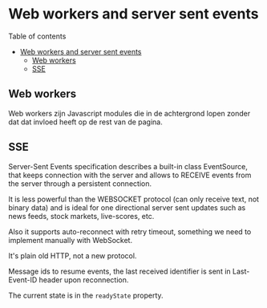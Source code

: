 # Web workers and server sent events
Table of contents
- [Web workers and server sent events](#web-workers-and-server-sent-events)
  - [Web workers](#web-workers)
  - [SSE](#sse)
## Web workers 
Web workers zijn Javascript modules die in de achtergrond lopen zonder dat dat invloed heeft op de rest van de pagina. 

## SSE
Server-Sent Events specification describes a built-in class EventSource, that keeps connection with the server and allows to RECEIVE events from the server through a persistent connection.

It is less powerful than the WEBSOCKET protocol (can only receive text, not binary data) and is ideal for one directional server sent updates such as news feeds, stock markets, live-scores, etc. 

Also it supports auto-reconnect with retry timeout, something we need to implement manually with WebSocket. 

It's plain old HTTP, not a new protocol.

Message ids to resume events, the last received identifier is sent in Last-Event-ID header upon reconnection.

The current state is in the `readyState` property.